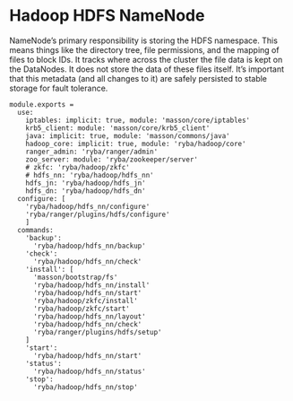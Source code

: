
# Hadoop HDFS NameNode

NameNode’s primary responsibility is storing the HDFS namespace. This means things
like the directory tree, file permissions, and the mapping of files to block
IDs. It tracks where across the cluster the file data is kept on the DataNodes. It
does not store the data of these files itself. It’s important that this metadata
(and all changes to it) are safely persisted to stable storage for fault tolerance.

    module.exports =
      use:
        iptables: implicit: true, module: 'masson/core/iptables'
        krb5_client: module: 'masson/core/krb5_client'
        java: implicit: true, module: 'masson/commons/java'
        hadoop_core: implicit: true, module: 'ryba/hadoop/core'
        ranger_admin: 'ryba/ranger/admin'
        zoo_server: module: 'ryba/zookeeper/server'
        # zkfc: 'ryba/hadoop/zkfc'
        # hdfs_nn: 'ryba/hadoop/hdfs_nn'
        hdfs_jn: 'ryba/hadoop/hdfs_jn'
        hdfs_dn: 'ryba/hadoop/hdfs_dn'
      configure: [
        'ryba/hadoop/hdfs_nn/configure'
        'ryba/ranger/plugins/hdfs/configure'
        ]
      commands:
        'backup':
          'ryba/hadoop/hdfs_nn/backup'
        'check':
          'ryba/hadoop/hdfs_nn/check'
        'install': [
          'masson/bootstrap/fs'
          'ryba/hadoop/hdfs_nn/install'
          'ryba/hadoop/hdfs_nn/start'
          'ryba/hadoop/zkfc/install'
          'ryba/hadoop/zkfc/start'
          'ryba/hadoop/hdfs_nn/layout'
          'ryba/hadoop/hdfs_nn/check'
          'ryba/ranger/plugins/hdfs/setup'
        ]
        'start':
          'ryba/hadoop/hdfs_nn/start'
        'status':
          'ryba/hadoop/hdfs_nn/status'
        'stop':
          'ryba/hadoop/hdfs_nn/stop'

[keys]: https://github.com/apache/hadoop-common/blob/trunk/hadoop-hdfs-project/hadoop-hdfs/src/main/java/org/apache/hadoop/hdfs/DFSConfigKeys.java
